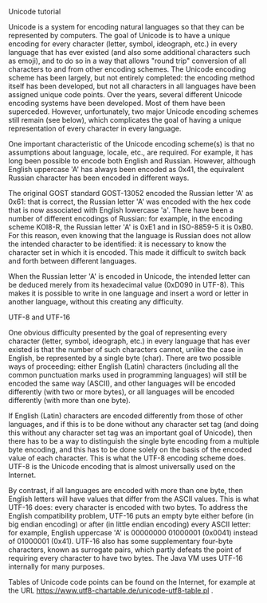 Unicode tutorial

Unicode is a system for encoding natural languages so that they can be represented by computers. The goal of Unicode is to have a unique encoding for every character (letter, symbol, ideograph, etc.) in every language that has ever existed (and also some additional characters such as emoji), and to do so in a way that allows "round trip" conversion of all characters to and from other encoding schemes. The Unicode encoding scheme has been largely, but not entirely completed: the encoding method itself has been developed, but not all characters in all languages have been assigned unique code points. Over the years, several different Unicode encoding systems have been developed. Most of them have been superceded. However, unfortunately, two major Unicode encoding schemes still remain (see below), which complicates the goal of having a unique representation of every character in every language.

One important characteristic of the Unicode encoding scheme(s) is that no assumptions about language, locale, etc., are required. For example, it has long been possible to encode both English and Russian. However, although English uppercase 'A' has always been encoded as 0x41, the equivalent Russian character has been encoded in different ways. 

The original GOST standard GOST-13052 encoded the Russian letter 'A' as 0x61: that is correct, the Russian letter 'A' was encoded with the hex code that is now associated with English lowercase 'a'. There have been a number of different encodings of Russian: for example, in the encoding scheme KOI8-R, the Russian letter 'A' is 0xE1 and in ISO-8859-5 it is 0xB0. For this reason, even knowing that the language is Russian does not allow the intended character to be identified: it is necessary to know the character set in which it is encoded. This made it difficult to switch back and forth between different languages. 

When the Russian letter 'A' is encoded in Unicode, the intended letter can be deduced merely from its hexadecimal value (0xD090 in UTF-8). This makes it is possible to write in one language and insert a word or letter in another language, without this creating any difficulty.

UTF-8 and UTF-16

One obvious difficulty presented by the goal of representing every character (letter, symbol, ideograph, etc.) in every language that has ever existed is that the number of such characters cannot, unlike the case in English, be represented by a single byte (char). There are two possible ways of proceeding: either English (Latin) characters (including all the common punctuation marks used in programming languages) will still be encoded the same way (ASCII), and other languages will be encoded differently (with two or more bytes), or all languages will be encoded differently (with more than one byte).

If English (Latin) characters are encoded differently from those of other languages, and if this is to be done without any character set tag (and doing this without any character set tag was an important goal of Unicode), then there has to be a way to distinguish the single byte encoding from a multiple byte encoding, and this has to be done solely on the basis of the encoded value of each character. This is what the UTF-8 encoding scheme does. UTF-8 is the Unicode encoding that is almost universally used on the Internet.

By contrast, if all languages are encoded with more than one byte, then English letters will have values that differ from the ASCII values. This is what UTF-16 does: every character is encoded with two bytes. To address the English compatibility problem, UTF-16 puts an empty byte either before (in big endian encoding) or after (in little endian encoding) every ASCII letter: for example, English uppercase 'A' is 00000000 01000001 (0x0041) instead of 01000001 (0x41). UTF-16 also has some supplementary four-byte characters, known as surrogate pairs, which partly defeats the point of requiring every character to have two bytes. The Java VM uses UTF-16 internally for many purposes.

Tables of Unicode code points can be found on the Internet, for example at the URL https://www.utf8-chartable.de/unicode-utf8-table.pl .

